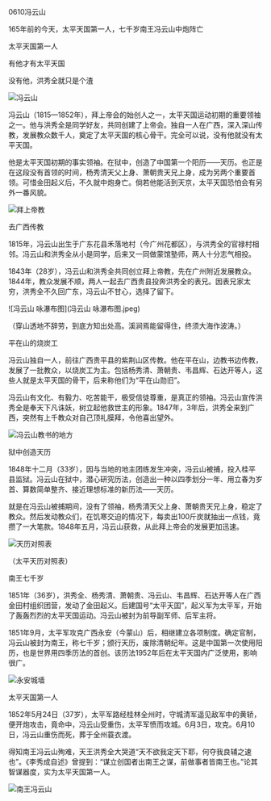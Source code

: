 0610冯云山

165年前的今天，太平天国第一人，七千岁南王冯云山中炮阵亡

太平天国第一人

有他才有太平天国

没有他，洪秀全就只是个渣

![冯云山](冯云山.jpeg)

冯云山（1815—1852年），拜上帝会的始创人之一，太平天国运动初期的重要领袖之一。他与洪秀全是同学好友，共同创建了上帝会。独自一人在广西，深入深山传教，发展教众数千人，奠定了太平天国的核心骨干。完全可以说，没有他就没有太平天国。

他是太平天国初期的事实领袖。在狱中，创造了中国第一个阳历——天历。也正是在这段没有首领的时间，杨秀清天父上身、萧朝贵天兄上身，成为另两个重要首领。可惜金田起义后，不久就中炮身亡。倘若他能活到天京，太平天国恐怕会有另外一番风貌。

![拜上帝教](拜上帝教.jpeg)

去广西传教

1815年，冯云山出生于广东花县禾落地村（今广州花都区），与洪秀全的官禄村相邻。冯云山和洪秀全从小是同学，后来又一同做蒙馆塾师，两人十分志气相投。

1843年（28岁），冯云山和洪秀全共同创立拜上帝教，先在广州附近发展教众。1844年，教众发展不顺，两人一起去广西贵县投奔洪秀全的表兄。因表兄家太穷，洪秀全不久回广东，冯云山不甘心，选择了留下。

![冯云山 咏瀑布图](冯云山 咏瀑布图.jpeg)

（穿山透地不辞劳，到底方知出处高。溪涧焉能留得住，终须大海作波涛。）

平在山的烧炭工

冯云山独自一人，前往广西贵平县的紫荆山区传教。他在平在山，边教书边传教，发展了一批教众，以烧炭工为主。包括杨秀清、萧朝贵、韦昌辉、石达开等人，这些人就是太平天国的骨干，后来称他们为“平在山勋旧”。

冯云山有文化、有毅力、吃苦能干，极受信徒尊重，是真正的领袖。冯云山宣传洪秀全是奉天下凡诛妖，树立起他救世主的形象。1847年，3年后，洪秀全来到广西，突然有上千教众对自己顶礼膜拜，令他喜出望外。

![冯云山教书的地方](冯云山教书的地方.jpg)

狱中创造天历

1848年十二月（33岁），因与当地的地主团练发生冲突，冯云山被捕，投入桂平县监狱。冯云山在狱中，潜心研究历法，创造出一种以四季划分一年、用立春为岁首、算数简单整齐、接近理想标准的新历法——天历。

就是在冯云山被捕期间，没有了领袖，杨秀清天父上身、萧朝贵天兄上身，稳定了教众。然后发动教众们，在饥寒交迫的情况下，每卖出100斤炭就抽出一点钱，竟攒了一大笔款。1848年五月，冯云山获救，从此拜上帝会的发展更加迅速。

![天历对照表](天历对照表.jpeg)

（太平天历对照表）

南王七千岁

1851年（36岁），洪秀全、杨秀清、萧朝贵、冯云山、韦昌辉、石达开等人在广西金田村组织团营，发动了金田起义。后建国号“太平天囯”，起义军为太平军，开始了轰轰烈烈的太平天国运动。冯云山被封为前导副军师、后军主将。

1851年9月，太平军攻克广西永安（今蒙山）后，相继建立各项制度。确定官制，冯云山被封为南王，称七千岁；颁行天历，废除清朝纪年。这是中国第一次使用阳历，也是世界用四季历法的首创。该历法1952年后在太平天国内广泛使用，影响很广。

![永安城墙](永安城墙.jpg)

太平天国第一人

1852年5月24日（37岁），太平军路经桂林全州时，守城清军遥见敌军中的黄轿，便开炮攻击，竟命中，冯云山受重伤，太平军愤而攻城。6月3日，攻克。6月10日，冯云山重伤而死，葬于全州蓑衣渡。

得知南王冯云山殉难，天王洪秀全大哭道“天不欲我定天下耶，何夺我良辅之速也”。《李秀成自述》曾提到：“谋立创国者出南王之谋，前做事者皆南王也。”论其智谋器度，实为太平天国第一人。

![南王冯云山](南王冯云山.jpeg)
